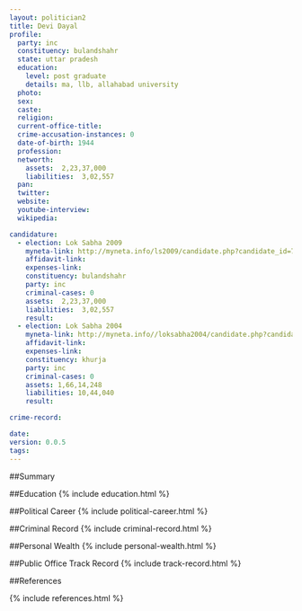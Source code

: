 ```yaml
---
layout: politician2
title: Devi Dayal
profile: 
  party: inc
  constituency: bulandshahr
  state: uttar pradesh
  education: 
    level: post graduate
    details: ma, llb, allahabad university
  photo: 
  sex: 
  caste: 
  religion: 
  current-office-title: 
  crime-accusation-instances: 0
  date-of-birth: 1944
  profession: 
  networth: 
    assets:  2,23,37,000
    liabilities:  3,02,557
  pan: 
  twitter: 
  website: 
  youtube-interview: 
  wikipedia: 

candidature: 
  - election: Lok Sabha 2009
    myneta-link: http://myneta.info/ls2009/candidate.php?candidate_id=7080
    affidavit-link: 
    expenses-link: 
    constituency: bulandshahr 
    party: inc
    criminal-cases: 0
    assets:  2,23,37,000
    liabilities:  3,02,557
    result:  
  - election: Lok Sabha 2004
    myneta-link: http://myneta.info//loksabha2004/candidate.php?candidate_id=4575
    affidavit-link: 
    expenses-link: 
    constituency: khurja 
    party: inc
    criminal-cases: 0
    assets: 1,66,14,248
    liabilities: 10,44,040
    result:  

crime-record: 

date: 
version: 0.0.5
tags: 
---
```

##Summary


##Education
{% include education.html %}


##Political Career
{% include political-career.html %}


##Criminal Record
{% include criminal-record.html %}


##Personal Wealth
{% include personal-wealth.html %}


##Public Office Track Record
{% include track-record.html %}


##References


{% include references.html %}